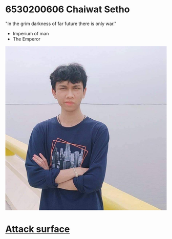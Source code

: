 # 6530200606 Chaiwat Setho
 "In the grim darkness of far future there is only war."

- Imperium of man
 - The Emperor

![The Emperor](img/the_emperor.jpg)

# [Attack surface](attack_surface.md)
